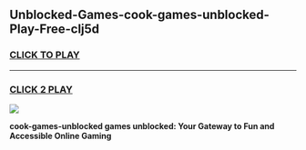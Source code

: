 
## Unblocked-Games-cook-games-unblocked-Play-Free-clj5d
<h3>
<a href="https://premium76.site?title=cook-games-unblocked&ref=09A">CLICK TO PLAY</a></h3>
<hr>

<h3>
<a href="https://premium76.site?title=cook-games-unblocked&ref=09A">CLICK 2 PLAY</a>
  
</h3>

<a href="https://premium76.site?title=cook-games-unblocked&ref=09A"><img src="https://clearcache.store/games.png"></a>


**cook-games-unblocked games unblocked: Your Gateway to Fun and Accessible Online Gaming**
